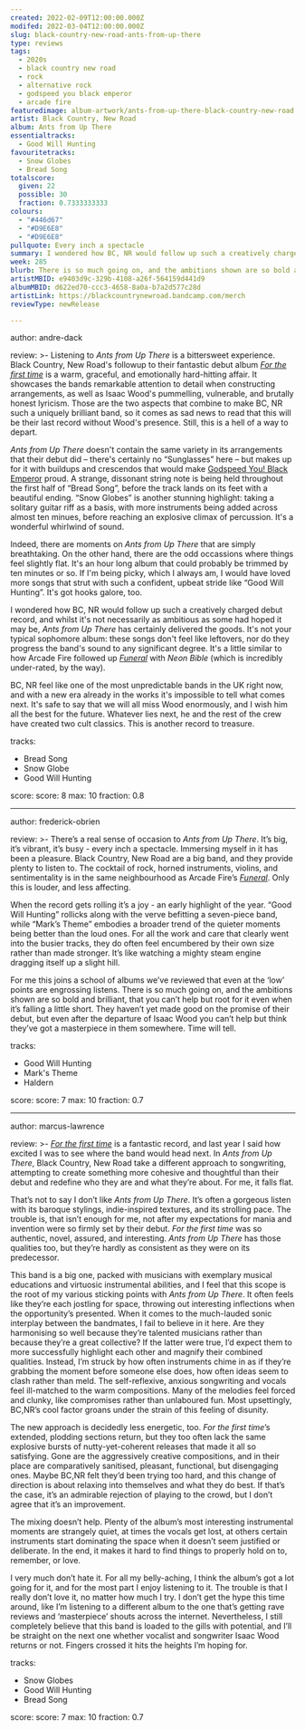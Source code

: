 ```yaml
---
created: 2022-02-09T12:00:00.000Z                            
modifed: 2022-03-04T12:00:00.000Z                           
slug: black-country-new-road-ants-from-up-there                                
type: reviews                                                
tags:                                                        
  - 2020s 
  - black country new road                                                   
  - rock
  - alternative rock
  - godspeed you black emperor
  - arcade fire
featuredimage: album-artwork/ants-from-up-there-black-country-new-road.jpg
artist: Black Country, New Road
album: Ants from Up There
essentialtracks:
  - Good Will Hunting
favouritetracks:                                            
  - Snow Globes
  - Bread Song
totalscore:                                                  
  given: 22                                      
  possible: 30
  fraction: 0.7333333333
colours:
  - "#446d67"
  - "#D9E6E8"
  - "#D9E6E8"
pullquote: Every inch a spectacle                                 
summary: I wondered how BC, NR would follow up such a creatively charged debut record, and whilst it's not necessarily as ambitious as some had hoped it may be, Ants from Up There has certainly delivered the goods
week: 285
blurb: There is so much going on, and the ambitions shown are so bold and brilliant, that you can’t help but root for the record even when it’s falling a little short.                                     
artistMBID: e9403d9c-329b-4108-a26f-564159d441d9
albumMBID: d622ed70-ccc3-4658-8a0a-b7a2d577c28d
artistLink: https://blackcountrynewroad.bandcamp.com/merch
reviewType: newRelease

---
```


author: andre-dack

review: >-
  Listening to _Ants from Up There_ is a bittersweet experience. Black Country, New Road's followup to their fantastic debut album [_For the first time_](/reviews/black-country-new-road-for-the-first-time/) is a warm, graceful, and emotionally hard-hitting affair. It showcases the bands remarkable attention to detail when constructing arrangements, as well as Isaac Wood's pummelling, vulnerable, and brutally honest lyricism. Those are the two aspects that combine to make BC, NR such a uniquely brilliant band, so it comes as sad news to read that this will be their last record without Wood's presence. Still, this is a hell of a way to depart.

  _Ants from Up There_ doesn't contain the same variety in its arrangements that their debut did – there's certainly no “Sunglasses” here – but makes up for it with buildups and crescendos that would make [Godspeed You! Black Emperor](/reviews/godspeed-you-black-emperor-f-sharp-a-sharp-infinity/) proud. A strange, dissonant string note is being held throughout the first half of “Bread Song”, before the track lands on its feet with a beautiful ending. “Snow Globes” is another stunning highlight: taking a solitary guitar riff as a basis, with more instruments being added across almost ten minues, before reaching an explosive climax of percussion. It's a wonderful whirlwind of sound.

  Indeed, there are moments on _Ants from Up There_ that are simply breathtaking. On the other hand, there are the odd occassions where things feel slightly flat. It's an hour long album that could probably be trimmed by ten minutes or so. If I'm being picky, which I always am, I would have loved more songs that strut with such a confident, upbeat stride like “Good Will Hunting”. It's got hooks galore, too.

  I wondered how BC, NR would follow up such a creatively charged debut record, and whilst it's not necessarily as ambitious as some had hoped it may be, _Ants from Up There_ has certainly delivered the goods. It's not your typical sophomore album: these songs don't feel like leftovers, nor do they progress the band's sound to any significant degree. It's a little similar to how Arcade Fire followed up [_Funeral_](/reviews/arcade-fire-funeral/) with _Neon Bible_ (which is incredibly under-rated, by the way).

  BC, NR feel like one of the most unpredictable bands in the UK right now, and with a new era already in the works it's impossible to tell what comes next. It's safe to say that we will all miss Wood enormously, and I wish him all the best for the future. Whatever lies next, he and the rest of the crew have created two cult classics. This is another record to treasure.

tracks:
  - Bread Song
  - Snow Globe
  - Good Will Hunting

score:
  score: 8
  max: 10
  fraction: 0.8

---

author: frederick-obrien

review: >-
  There’s a real sense of occasion to _Ants from Up There_. It’s big, it’s vibrant, it’s busy - every inch a spectacle. Immersing myself in it has been a pleasure. Black Country, New Road are a big band, and they provide plenty to listen to. The cocktail of rock, horned instruments, violins, and sentimentality is in the same neighbourhood as Arcade Fire’s [_Funeral_](/reviews/arcade-fire-funeral/). Only this is louder, and less affecting.

  When the record gets rolling it’s a joy - an early highlight of the year. “Good Will Hunting” rollicks along with the verve befitting a seven-piece band, while “Mark’s Theme” embodies a broader trend of the quieter moments being better than the loud ones. For all the work and care that clearly went into the busier tracks, they do often feel encumbered by their own size rather than made stronger. It’s like watching a mighty steam engine dragging itself up a slight hill.

  For me this joins a school of albums we’ve reviewed that even at the ‘low’ points are engrossing listens. There is so much going on, and the ambitions shown are so bold and brilliant, that you can’t help but root for it even when it’s falling a little short. They haven’t yet made good on the promise of their debut, but even after the departure of Isaac Wood you can’t help but think they’ve got a masterpiece in them somewhere. Time will tell.

tracks:
  - Good Will Hunting
  - Mark's Theme
  - Haldern

score:
  score: 7
  max: 10
  fraction: 0.7

---

author: marcus-lawrence

review: >-
  [_For the first time_](/reviews/black-country-new-road-for-the-first-time/) is a fantastic record, and last year I said how excited I was to see where the band would head next. In _Ants from Up There_, Black Country, New Road take a different approach to songwriting, attempting to create something more cohesive and thoughtful than their debut and redefine who they are and what they’re about. For me, it falls flat.

  That’s not to say I don’t like _Ants from Up There_. It’s often a gorgeous listen with its baroque stylings, indie-inspired textures, and its strolling pace. The trouble is, that isn’t enough for me, not after my expectations for mania and invention were so firmly set by their debut. _For the first time_ was so authentic, novel, assured, and interesting. _Ants from Up There_ has those qualities too, but they’re hardly as consistent as they were on its predecessor.

  This band is a big one, packed with musicians with exemplary musical educations and virtuosic instrumental abilities, and I feel that this scope is the root of my various sticking points with _Ants from Up There_. It often feels like they’re each jostling for space, throwing out interesting inflections when the opportunity’s presented. When it comes to the much-lauded sonic interplay between the bandmates, I fail to believe in it here. Are they harmonising so well because they’re talented musicians rather than because they’re a great collective? If the latter were true, I’d expect them to more successfully highlight each other and magnify their combined qualities. Instead, I’m struck by how often instruments chime in as if they’re grabbing the moment before someone else does, how often ideas seem to clash rather than meld. The self-reflexive, anxious songwriting and vocals feel ill-matched to the warm compositions. Many of the melodies feel forced and clunky, like compromises rather than unlaboured fun. Most upsettingly, BC,NR’s cool factor groans under the strain of this feeling of disunity.

  The new approach is decidedly less energetic, too. _For the first time_’s extended, plodding sections return, but they too often lack the same explosive bursts of nutty-yet-coherent releases that made it all so satisfying. Gone are the aggressively creative compositions, and in their place are comparatively sanitised, pleasant, functional, but disengaging ones. Maybe BC,NR felt they’d been trying too hard, and this change of direction is about relaxing into themselves and what they do best. If that’s the case, it’s an admirable rejection of playing to the crowd, but I don’t agree that it’s an improvement.

  The mixing doesn’t help. Plenty of the album’s most interesting instrumental moments are strangely quiet, at times the vocals get lost, at others certain instruments start dominating the space when it doesn’t seem justified or deliberate. In the end, it makes it hard to find things to properly hold on to, remember, or love.

  I very much don’t hate it. For all my belly-aching, I think the album’s got a lot going for it, and for the most part I enjoy listening to it. The trouble is that I really don’t love it, no matter how much I try. I don’t get the hype this time around, like I’m listening to a different album to the one that’s getting rave reviews and ‘masterpiece’ shouts across the internet. Nevertheless, I still completely believe that this band is loaded to the gills with potential, and I’ll be straight on the next one whether vocalist and songwriter Isaac Wood returns or not. Fingers crossed it hits the heights I’m hoping for.

tracks:
  - Snow Globes
  - Good Will Hunting
  - Bread Song

score:
  score: 7
  max: 10
  fraction: 0.7
